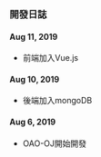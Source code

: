 
### 開發日誌

#### Aug 11, 2019
- 前端加入Vue.js

#### Aug 10, 2019
- 後端加入mongoDB

#### Aug 6, 2019
- OAO-OJ開始開發